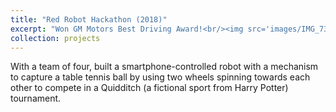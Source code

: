 ```yaml
---
title: "Red Robot Hackathon (2018)"
excerpt: "Won GM Motors Best Driving Award!<br/><img src='images/IMG_7393.jpg'><img src='images/IMG_7394.jpg'>"
collection: projects
---
```


With a team of four, built a smartphone-controlled robot with a mechanism to capture a table tennis ball by using two wheels spinning towards each other to compete in a Quidditch (a fictional sport from Harry Potter) tournament.
